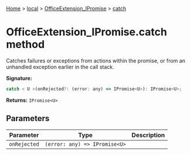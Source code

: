 [Home](./index) &gt; [local](local.md) &gt; [OfficeExtension\_IPromise](local.officeextension_ipromise.md) &gt; [catch](local.officeextension_ipromise.catch.md)

# OfficeExtension\_IPromise.catch method

Catches failures or exceptions from actions within the promise, or from an unhandled exception earlier in the call stack.

**Signature:**
```javascript
catch < U >(onRejected?: (error: any) => IPromise<U>): IPromise<U>;
```
**Returns:** `IPromise<U>`

## Parameters

|  Parameter | Type | Description |
|  --- | --- | --- |
|  `onRejected` | `(error: any) => IPromise<U>` |  |

